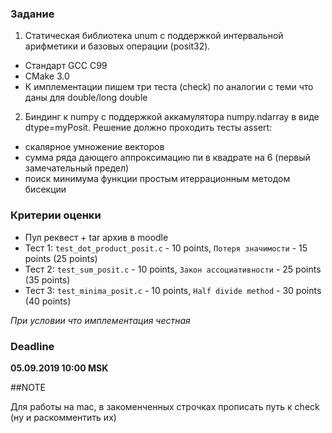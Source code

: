 ### Задание

1. Статическая библиотека unum с поддержкой интервальной арифметики и базовых операции (posit32). 
 - Стандарт GCC C99
 - CMake 3.0
 - К имплементации пишем три теста (check) по аналогии с теми что даны для double/long double

2. Биндинг к numpy с поддержкой аккамулятора numpy.ndarray в виде dtype=myPosit. Решение должно проходить тесты assert:
 - скалярное умножение векторов
 - сумма ряда дающего аппроксимацию пи в квадрате на 6 (первый замечательный предел)
 - поиск минимума функции простым итеррационным методом бисекции

### Критерии оценки
- Пул реквест + tar архив в moodle
- Тест 1:  `test_dot_product_posit.c` - 10 points, `Потеря значимости` - 15 points (25 points)
- Тест 2: `test_sum_posit.c` - 10 points, `Закон ассоциативности` - 25 points (35 points)
- Тест 3: `test_minima_posit.c` - 10 points, `Half divide method` - 30 points (40 points)

*При условии что имплементация честная*

### Deadline

**05.09.2019 10:00 MSK**

##NOTE

Для работы на mac, в закоменченных строчках прописать путь к check (ну и раскомментить их)